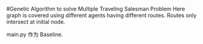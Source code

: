#Genetic Algorithm to solve Multiple Traveling Salesman Problem
Here graph is covered using different agents having different routes. 
Routes only intersect at initial node.

main.py 作为 Baseline.
